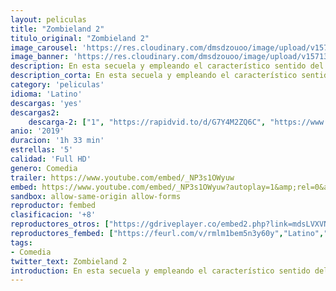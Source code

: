 ```yaml
---
layout: peliculas
title: "Zombieland 2"
titulo_original: "Zombieland 2"
image_carousel: 'https://res.cloudinary.com/dmsdzouoo/image/upload/v1571334673/zombieland-2-min_mbzcal.jpg'
image_banner: 'https://res.cloudinary.com/dmsdzouoo/image/upload/v1571334660/zombieland-2_1_-min_qgkgu2.jpg'
description: En esta secuela y empleando el característico sentido del humor del que hizo gala “Zombieland”, el grupo de protagonistas tendrá que viajar desde la Casa Blanca hasta el corazón de los Estados Unidos, sobreviviendo a nuevas clases de muertos vivientes que han evolucionado desde lo sucedido hace algunos años, así como a algunos supervivientes humanos rezagados. Pero, por encima de todo, tendrán que tratar de soportar los inconvenientes de convivir entre ellos.
description_corta: En esta secuela y empleando el característico sentido del humor del que hizo gala “Zombieland”, el grupo de protagonistas tendrá que viajar desde la Casa Blanca hasta el corazón de los Estados Unidos, sobreviviendo a nuevas clases de muertos vivientes que...
category: 'peliculas'
idioma: 'Latino'
descargas: 'yes'
descargas2:
    descarga-2: ["1", "https://rapidvid.to/d/G7Y4M2ZQ6C", "https://www.google.com/s2/favicons?domain=www.rapidvideo.com","RapidVideo","https://res.cloudinary.com/imbriitneysam/image/upload/v1541473684/mexico.png", "Subtitulado", "TS-Screener"]
anio: '2019'
duracion: '1h 33 min'
estrellas: '5'
calidad: 'Full HD'
genero: Comedia
trailer: https://www.youtube.com/embed/_NP3s1OWyuw
embed: https://www.youtube.com/embed/_NP3s1OWyuw?autoplay=1&amp;rel=0&amp;hd=1&border=0&wmode=opaque&enablejsapi=1&modestbranding=1&controls=1&showinfo=0
sandbox: allow-same-origin allow-forms
reproductor: fembed
clasificacion: '+8'
reproductores_otros: ["https://gdriveplayer.co/embed2.php?link=mdsLVXVNawi3vs8%252B4sl5RwdtJJLWFbLPEunORU6JLP20vqJLY%252BRIVBpcLvtqwmpvsYp7%252BEYxnQDJXXRb2S8IkMQIOKeAs2GV8iSE3wsX1IyNklkuxs4owtWnKT4jpltrvADD4ixSO7GUqeYItdg%252F%252F5YhyzDfTE8Y8PC7IalY75SbUNIWowP3%252B091%252BmFf2gnO%252FSyQXIxaiaBfyGrkvnrc9F","Latino","https://gdriveplayer.io/embed2.php?link=sJUcfr9M3OE3XMj5dw1OawDGAI0kImbkN6sxYiZWSKUICbHlxfrKIE5Kh5zYZxG9LMmzQt3wzssJHiLalUYiEOuGpLQKOQFp739h%252B1yK%252BcirvWoif9bZ4KpOgaTwLLvjHWhqR%252B7srOhHaxZPI9jcLGgtwtYfH8d%252Fd3%252B6WoijsoEkGoxrc6JR5u4aEq6KMqGP6ypstt7WcE3Oa3dBCqsl4f","Latino","https://gdriveplayer.io/embed2.php?link=j00XyJ%252Bkb7vebaOMKIpnmQkN7Qx%252FaCfEX8btoivd99gGIDTQ4HHUzrB2k4qgH%252FNDgDHFrmIX0SpnFT2L4E8XeyuZBRDF3qUyLRnGlc7kkyxHqVV%252Fk0wXsPZioMyH%252Fz3OatyDoe2MCfJn6bSqZBMwqhC6eTYf2emhQrlbrIRmXWooBehUKXPgJKB7lOP%252F6QSFIoz4jmN%252BoHgWXGVlp8jojs","Latino","https://api.cuevana3.io/stream/index.php?file=ek5lbm9xYWNrS0xYMTZLa2xNbkdvY3ZTb3BtZng4TGp6ZFpobGFMUGtOelcwcUZmbWRIVzRkakVuS0JnbEplcG1KUnNZSlRTMGViVTBxZGdsdEhPb3NXWG5tZWRzc3ZkbEwycVg2YlcwT1hGeXBoZ29OS1Y","Latino","https://player.premiumstream.live/player.php?id=MTAy&sub=https://streamango.poseidonhd.cc/subs1/Zombieland.Double.Tap.2019.Forzados.srt","Latino","https://uqload.com/embed-jbwlqvfweaiw.html","Latino"]
reproductores_fembed: ["https://feurl.com/v/rmlm1bem5n3y60y","Latino","https://feurl.com/v/05x8nald-pz1j12","Latino"]
tags:
- Comedia
twitter_text: Zombieland 2
introduction: En esta secuela y empleando el característico sentido del humor del que hizo gala “Zombieland”, el grupo de protagonistas tendrá que viajar desde la Casa Blanca hasta el corazón de los Estados Unidos, sobreviviendo a nuevas clases de muertos vivientes que...
---
```













